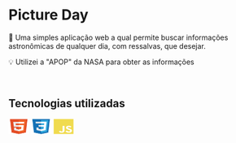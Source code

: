 # Picture Day
<p>🚀 Uma simples aplicação web a qual permite buscar informações astronômicas de qualquer dia, com ressalvas, que desejar.</p>
<p>💡 Utilizei a "APOP" da NASA para obter as informações </p>

<br>

## Tecnologias utilizadas
<div style="display: inline_block">
 <img align="center" alt="julio-HTML" height="30" width="40" src="https://raw.githubusercontent.com/devicons/devicon/master/icons/html5/html5-original.svg">
  <img align="center" alt="julio-CSS" height="30" width="40" src="https://raw.githubusercontent.com/devicons/devicon/master/icons/css3/css3-original.svg">
  <img align="center" alt="julio-Js" height="30" width="40" src="https://raw.githubusercontent.com/devicons/devicon/master/icons/javascript/javascript-plain.svg"></div>
